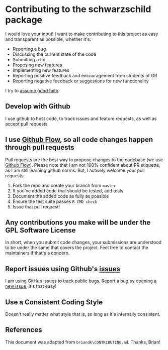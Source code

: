 # Contributing to the schwarzschild package

I would love your input! I want to make contributing to this project
as easy and transparent as possible, whether it's:

- Reporting a bug
- Discussing the current state of the code
- Submitting a fix
- Proposing new features
- Implementing new features
- Reporting positive feedback and encouragement from students of GR
- Reporting negative feedback or suggestions for new functionality

I try to [assume good faith](https://en.wikipedia.org/wiki/Wikipedia:Assume_good_faith).

##  Develop with Github

I use github to host code, to track issues and feature requests, as
well as accept pull requests.

## I use [Github Flow](https://guides.github.com/introduction/flow/index.html), so all code changes happen through pull requests

Pull requests are the best way to propose changes to the codebase (we
use [Github
Flow](https://guides.github.com/introduction/flow/index.html)).
Please note that I am not 100% confident about PR etiquette, as I am
still learning github norms.  But, I actively welcome your pull
requests:

1. Fork the repo and create your branch from `master`
2. If you've added code that should be tested, add tests
3. Document the added code as fully as possible
3. Ensure the test suite passes `R CMD check`
4. Issue that pull request!

## Any contributions you make will be under the GPL Software License

In short, when you submit code changes, your submissions are
understood to be under the same that covers the project.  Feel free to
contact the maintainers if that's a concern.

## Report issues using Github's [issues](https://github.com/RobinHankin/clock/issues)

I am using GitHub issues to track public bugs.  Report a bug by [opening a new issue](); it's that easy!

## Use a Consistent Coding Style

Doesn't really matter what style that is, so long as it's internally consistent.


## References

This document was adapted from `briandk\CONTRIBUTING.md`.  Thanks, Brian!
